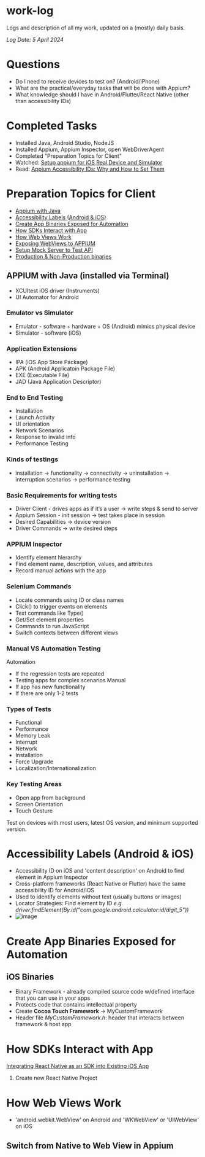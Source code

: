# work-log
Logs and description of all my work, updated on a (mostly) daily basis.

*Log Date: 5 April 2024*

# Questions
- Do I need to receive devices to test on? (Android/iPhone)
- What are the practical/everyday tasks that will be done with Appium?
- What knowledge should I have in Android/Flutter/React Native (other than accessibility IDs)

# Completed Tasks
- Installed Java, Android Studio, NodeJS
- Installed Appium, Appium Inspector, open WebDriverAgent
- Completed "Preparation Topics for Client"
- Watched: [Setup appium for iOS Real Device and Simulator](https://youtu.be/hKHHGZq82Bk?si=zEWDa67Sctf4Ardk)
- Read: [Appium Accessibility IDs: Why and How to Set Them](https://www.waldo.com/blog/appium-accessibility-id)

# Preparation Topics for Client

- [Appium with Java](#appium-with-java)
- [Accessibility Labels (Android & iOS)](#accessibility-labels-android-ios)
- [Create App Binaries Exposed for Automation](#create-app-binaries-exposed-for-automation)
- [How SDKs Interact with App](#how-sdks-interact-with-app)
- [How Web Views Work](#how-web-views-work)
- [Exposing WebViews to APPIUM](#exposing-web-views-to-appium)
- [Setup Mock Server to Test API](#setup-mock-server-to-test-api)
- [Production & Non-Production binaries](#production-non-production-binaries)

## APPIUM with Java (installed via Terminal)
- XCUItest iOS driver (Instruments)
- UI Automator for Android

### Emulator vs Simulator
- Emulator - software + hardware + OS (Android) mimics physical device
- Simulator - software (iOS) 

### Application Extensions
- IPA (iOS App Store Package)
- APK (Android Applicatoin Package File)
- EXE (Executable File)
- JAD (Java Application Descriptor)

### End to End Testing
- Installation
- Launch Activity
- UI orientation
- Network Scenarios
- Response to invalid info
- Performance Testing

### Kinds of testings
- installation -> functionality -> connectivity -> uninstallation -> interruption scenarios -> performance testing

### Basic Requirements for writing tests
- Driver Client - drives apps as if it’s a user -> write steps & send to server
- Appium Session - init session -> test takes place in session
- Desired Capabilities -> device version
- Driver Commands -> write desired steps

### APPIUM Inspector
- Identify element hierarchy
- Find element name, description, values, and attributes
- Record manual actions with the app

### Selenium Commands
- Locate commands using ID or class names
- Click() to trigger events on elements
- Text commands like Type()
- Get/Set element properties
- Commands to run JavaScript
- Switch contexts between different views

### Manual VS Automation Testing
Automation
- If the regression tests are repeated
- Testing apps for complex scenarios
Manual
- If app has new functionality
- If there are only 1-2 tests

### Types of Tests
- Functional
- Performance
- Memory Leak
- Interrupt
- Network
- Installation
- Force Upgrade
- Localization/Internationalization

### Key Testing Areas 
- Open app from background
- Screen Orientation
- Touch Gesture

Test on devices with most users, latest OS version, and minimum supported version.

# Accessibility Labels (Android & iOS)
- Accessibility ID on iOS and 'content description' on Android to find element in Appium Inspector
- Cross-platform frameworks (React Native or Flutter) have the same accessibility ID for Android/iOS
- Used to identify elements without text (usually buttons or images)
- Locator Strategies: Find element by ID *e.g. driver.findElement(By.id("com.google.android.calculator:id/digit_5"))*
- ![image](https://github.com/nelishahapuni/work-log/assets/28424871/b42252a4-f281-43d8-85b2-91ed3dc2e5a8)

# Create App Binaries Exposed for Automation

## iOS Binaries
- Binary Framework - already compiled source code w/defined interface that you can use in your apps
- Protects code that contains intellectual property
- Create **Cocoa Touch Framework** -> MyCustomFramework
- Header file *MyCustomFramework.h*: header that interacts between framework & host app

# How SDKs Interact with App

[Integrating React Native as an SDK into Existing iOS App](https://medium.com/@saikrishnakotagiri16/integrating-react-native-as-an-sdk-into-a-existing-ios-app-f659cc1645a)

1. Create new React Native Project

# How Web Views Work

- 'android.webkit.WebView' on Android and 'WKWebView' or 'UIWebView' on iOS

## Switch from Native to Web View in Appium

